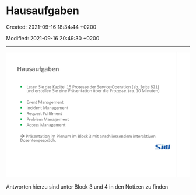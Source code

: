 # Hausaufgaben

Created: 2021-09-16 18:34:44 +0200

Modified: 2021-09-16 20:49:30 +0200

---

![](../../media/S1_03_ITIL_Service-Management-und-Case-Study-Hausaufgaben-image1.png)









Antworten hierzu sind unter Block 3 und 4 in den Notizen zu finden



